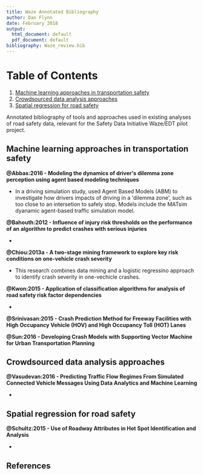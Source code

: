 ```yaml
---
title: Waze Annotated Bibliography
author: Dan Flynn
date: February 2018
output:
  html_document: default
  pdf_document: default
bibliography: Waze_review.bib
---
```



# Table of Contents
1. [Machine learning approaches in transportation safety](#machine)
2. [Crowdsourced data analysis approaches](#crowd)
3. [Spatial regression for road safety](#spatial)

Annotated bibliography of tools and approaches used in existing analyses of road safety data, relevant for the Safety Data Initiative Waze/EDT pilot project.

## Machine learning approaches in transportation safety <a name = "machine"></a>

**@Abbas:2016 - Modeling the dynamics of driver's dilemma zone perception using agent based modeling techniques**

- In a driving simulation study, used Agent Based Models (ABM) to investigate how drivers impacts of driving in a 'dilemma zone', such as too close to an intersetion to safely stop. Models include the MATsim dyanamic agent-based traffic simulation model. 

**@Bahouth:2012 - Influence of injury risk thresholds on the performance of an algorithm to predict crashes with serious injuries**

- 

**@Chiou:2013a - A two-stage mining framework to explore key risk conditions on one-vehicle crash severity**

- This research combines data mining and a logistic regressino approach to identify crash severity in one-vechicle crashes.

**@Kwon:2015 - Application of classification algorithms for analysis of road safety risk factor dependencies**

- 

**@Srinivasan:2015 - Crash Prediction Method for Freeway Facilities with High Occupancy Vehicle (HOV) and High Occupancy Toll (HOT) Lanes**

**@Sun:2016 - Developing Crash Models with Supporting Vector Machine for Urban Transportation Planning**

## Crowdsourced data analysis approaches <a name = "crowd"></a>

**@Vasudevan:2016 - Predicting Traffic Flow Regimes From Simulated Connected Vehicle Messages Using Data Analytics and Machine Learning**

- 

## Spatial regression for road safety <a name = "spatial"></a>

**@Schultz:2015 - Use of Roadway Attributes in Hot Spot Identification and Analysis**

- 

## References
<!-- Will be auto-populated by bibtex references -->